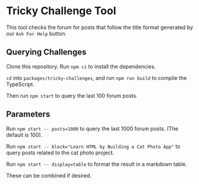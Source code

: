 # Tricky Challenge Tool

This tool checks the forum for posts that follow the title format generated by our `Ask For Help` button.

## Querying Challenges

Clone this repository. Run `npm ci` to install the dependencies.

`cd` into `packages/tricky-challenges`, and run `npm run build` to compile the TypeScript.

Then run `npm start` to query the last 100 forum posts.

## Parameters

Run `npm start -- posts=1000` to query the last 1000 forum posts. (The default is 100).

Run `npm start -- block="Learn HTML by Building a Cat Photo App"` to query posts related to the cat photo project.

Run `npm start -- display=table` to format the result in a markdown table.

These can be combined if desired.
